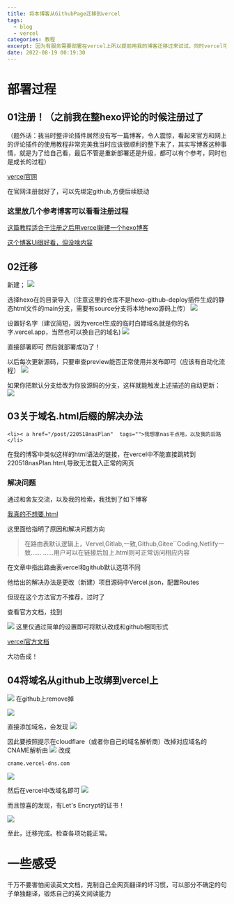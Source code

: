 ```yaml
---
title: 将本博客从GithubPage迁移到vercel
tags:
  - blog
  - vercel
categories: 教程
excerpt: 因为有服务需要部署在vercel上所以提前用我的博客迁移过来试试，同时vercel可以被搜索引擎爬取到,一举两得
date: 2022-08-19 00:19:30
---
```


# 部署过程
## 01注册！（之前我在整hexo评论的时候注册过了
（题外话：我当时整评论插件居然没有写一篇博客，令人震惊，看起来官方和网上的评论插件的使用教程非常完美我当时应该很顺利的整下来了，其实写博客这种事情，就是为了给自己看，最后不管是重新部署还是升级，都可以有个参考，同时也是成长的过程）

[vercel官网](https://vercel.com/)

在官网注册就好了，可以先绑定github,方便后续联动

### 这里放几个参考博客可以看看注册过程
[这篇教程适合于注册之后用vercel新建一个hexo博客](https://zhuanlan.zhihu.com/p/342790013)

[这个博客Ui很好看，但没啥内容](https://fmcf.cc/technology/400/)

## 02迁移

新建；
![](https://s2.loli.net/2022/08/18/fVqH3cIdhD7Ui9r.png)

选择hexo在的目录导入（注意这里的仓库不是hexo-github-deploy插件生成的静态html文件的main分支，需要有source分支将本地hexo源码上传）
![](https://s2.loli.net/2022/08/18/C3mPY56vHbQ9UnK.png)

设置好名字（建议简短，因为vercel生成的临时白嫖域名就是你的名字.vercel.app，当然也可以换自己的域名)
![](https://s2.loli.net/2022/08/18/3cHx8tiMDZfRsCQ.png)

直接部署即可
然后就部署成功了！

以后每次更新源码，只要审查preview能否正常使用并发布即可（应该有自动化流程）
![](https://s2.loli.net/2022/08/18/L9uamWKdzSUhA6J.png)

如果你把默认分支给改为你放源码的分支，这样就能触发上述描述的自动更新：
![](https://s2.loli.net/2022/08/19/7oP1tfkAVlEZpSM.png)

## 03关于域名.html后缀的解决办法

```
<li>< a href="/post/220518nasPlan"  tags="">我想拿nas干点啥，以及我的后路</li>
```

在我的博客中类似这样的html语法的链接，在vercel中不能直接跳转到220518nasPlan.html,导致无法载入正常的网页

### 解决问题
通过和舍友交流，以及我的检索，我找到了如下博客

[我真的不想要.html](https://blog.ccknbc.cc/posts/i-dont-really-want-html/)

这里面给指明了原因和解决问题方向

> 在路由表默认逻辑上，Vervel,Gitlab,一致,Github,Gitee``Coding,Netlify一致…… ……用户可以在链接后加上.html则可正常访问相应内容

在文章中指出路由表vercel和github默认选项不同

他给出的解决办法是更改（新建）项目源码中Vercel.json，配置Routes

但现在这个方法官方不推荐，过时了

查看官方文档，找到

![](https://s2.loli.net/2022/08/18/AMyiCmXNJRdOvDW.png)
这里仅通过简单的设置即可将默认改成和github相同形式

[vercel官方文档](https://vercel.com/docs/project-configuration#project-configuration/clean-urls)

大功告成！

## 04将域名从github上改绑到vercel上

![](https://s2.loli.net/2022/08/18/ABek2L61JZWo5Nr.png)
在github上remove掉

![](https://s2.loli.net/2022/08/18/DeLNrVj1O2G597F.png)

直接添加域名，会发现
![](https://s2.loli.net/2022/08/19/79zMtFxpAb4jgB6.png)

因此要按照提示在cloudflare（或者你自己的域名解析商）改掉对应域名的CNAME解析由
![](https://s2.loli.net/2022/08/18/akZr1FY6SlqUoec.png)
改成
```
cname.vercel-dns.com
```
![](https://s2.loli.net/2022/08/19/Z29y3GBYDvTlN1p.png)

然后在vercel中改域名即可
![](https://s2.loli.net/2022/08/19/x2DQIXGgU4acJ68.png)

而且惊喜的发现，有Let's Encrypt的证书！

![](https://s2.loli.net/2022/08/19/H1Yu5W6ClnEbNBQ.png)

至此，迁移完成。检查各项功能正常。

# 一些感受

千万不要害怕阅读英文文档，克制自己全网页翻译的坏习惯，可以部分不确定的句子单独翻译，锻炼自己的英文阅读能力


